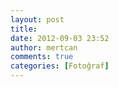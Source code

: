 ```yaml
---
layout: post
title: 
date: 2012-09-03 23:52
author: mertcan
comments: true
categories: [Fotoğraf]
---
```

<div class="separator" style="clear: both; text-align: center;"><a style="margin-left: 1em; margin-right: 1em;" href="http://www.mertcanekren.com/blog/wp-content/uploads/2012/09/blogger-image-746854403.jpg"><img src="http://www.mertcanekren.com/blog/wp-content/uploads/2012/09/blogger-image-746854403.jpg" alt="" border="0" /></a></div>
